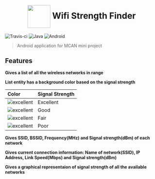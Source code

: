<h1 align="middle">
<img style="vertical-align:middle" width="75" height="75" src="https://user-images.githubusercontent.com/25130101/38110263-9d836666-33b8-11e8-9902-7940c4cf9469.png"/>   Wifi Strength Finder
</h1>



![Travis-ci](https://travis-ci.com/Showndarya/Wifi-Strength-Finder.svg?token=J2kV2bU16arvb5GboaQv&branch=master) ![Java](https://forthebadge.com/images/badges/made-with-java.svg) ![Android](https://forthebadge.com/images/badges/built-for-android.svg) 

> Android application for MCAN mini project

## Features

**Gives a list of all the wireless networks in range**

**List entity has a background color based on the signal strength** 

| Color  | Signal Strength  |
| :------------- | :------------- |
| ![excellent](https://placehold.it/15/ABEBC6/000000?text=+)  | Excellent | 
| ![excellent](https://placehold.it/15/F7DC6F/000000?text=+)  | Good  |
| ![excellent](https://placehold.it/15/EDBB99/000000?text=+)  | Fair  |
| ![excellent](https://placehold.it/15/F1948A/000000?text=+)  | Poor  |

**Gives SSID, BSSID, Frequency(MHz) and Signal strength(dBm) of each network**

**Gives current connection information: Name of network(SSID), IP Address, Link Speed(Mbps) and Signal strength(dBm)**

**Gives a graphical representaion of  signal strength of all the available networks**

